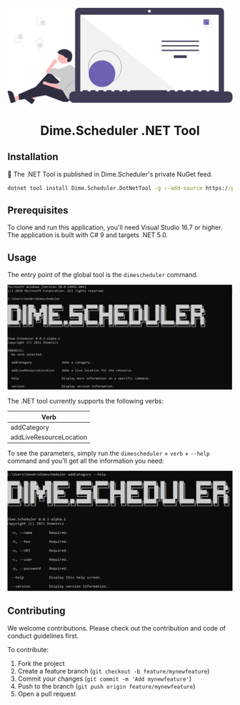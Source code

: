 <p align="center">
    <img src="assets/connect.svg?raw=true">
</p>

<h1 align="center">Dime.Scheduler .NET Tool</h1>

## Installation

🚧 The .NET Tool is published in Dime.Scheduler's private NuGet feed.

```cmd
dotnet tool install Dime.Scheduler.DotNetTool -g --add-source https://pkgs.dev.azure.com/dimenicsbe/_packaging/Dime.Scheduler/nuget/v3/index.json --version 0.0.1-alpha.1
```

## Prerequisites

To clone and run this application, you'll need Visual Studio 16.7 or higher. The application is built with C# 9 and targets .NET 5.0.

## Usage

The entry point of the global tool is the `dimescheduler` command.

<img src="assets/cmd.png" />

The .NET tool currently supports the following verbs:

| Verb                    |
| ----------------------- |
| addCategory             |
| addLiveResourceLocation |

To see the parameters, simply run the `dimescheduler` + `verb` + `--help` command and you'll get all the information you need:

<img src="assets/cmd-command.png" />


## Contributing

We welcome contributions. Please check out the contribution and code of conduct guidelines first.

To contribute:

1. Fork the project
2. Create a feature branch (`git checkout -b feature/mynewfeature`)
3. Commit your changes (`git commit -m 'Add mynewfeature'`)
4. Push to the branch (`git push origin feature/mynewfeature`)
5. Open a pull request
